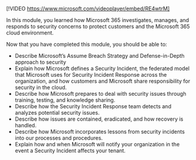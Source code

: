 [!VIDEO https://www.microsoft.com/videoplayer/embed/RE4wtrM]

In this module, you learned how Microsoft 365 investigates, manages, and responds to security concerns to protect customers and the Microsoft 365 cloud environment.

Now that you have completed this module, you should be able to:

- Describe Microsoft’s Assume Breach Strategy and Defense-in-Depth approach to security
- Explain how Microsoft defines a Security Incident, the federated model that Microsoft uses for Security Incident Response across the organization, and how customers and Microsoft share responsibility for security in the cloud.
- Describe how Microsoft prepares to deal with security issues through training, testing, and knowledge sharing.
- Describe how the Security Incident Response team detects and analyzes potential security issues.
- Describe how issues are contained, eradicated, and how recovery is handled.
- Describe how Microsoft incorporates lessons from security incidents into our processes and procedures.
- Explain how and when Microsoft will notify your organization in the event a Security Incident affects your tenant.
